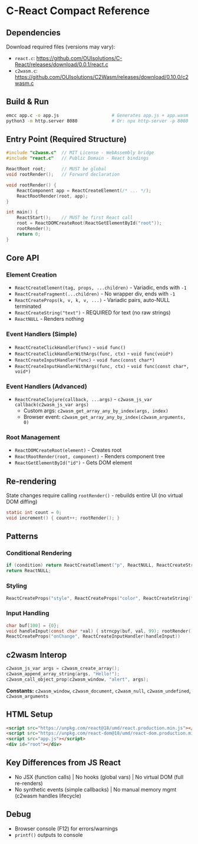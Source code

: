 # C-React Compact Reference

## Dependencies
Download required files (versions may vary):
- `react.c`: https://github.com/OUIsolutions/C-React/releases/download/0.0.1/react.c
- `c2wasm.c`: https://github.com/OUIsolutions/C2Wasm/releases/download/0.10.0/c2wasm.c

## Build & Run
```bash
emcc app.c -o app.js                    # Generates app.js + app.wasm
python3 -m http.server 8080             # Or: npx http-server -p 8080
```

## Entry Point (Required Structure)
```c
#include "c2wasm.c"  // MIT License - WebAssembly bridge
#include "react.c"   // Public Domain - React bindings

ReactRoot root;      // MUST be global
void rootRender();   // Forward declaration

void rootRender() {
    ReactComponent app = ReactCreateElement(/* ... */);
    ReactRootRender(root, app);
}

int main() {
    ReactStart();    // MUST be first React call
    root = ReactDOMCreateRoot(ReactGetElementById("root"));
    rootRender();
    return 0;
}
```

## Core API

### Element Creation
- `ReactCreateElement(tag, props, ...children)` - Variadic, ends with `-1`
- `ReactCreateFragment(...children)` - No wrapper div, ends with `-1`
- `ReactCreateProps(k, v, k, v, ...)` - Variadic pairs, auto-NULL terminated
- `ReactCreateString("text")` - REQUIRED for text (no raw strings)
- `ReactNULL` - Renders nothing

### Event Handlers (Simple)
- `ReactCreateClickHandler(func)` - `void func()`
- `ReactCreateClickHandlerWithArgs(func, ctx)` - `void func(void*)`
- `ReactCreateInputHandler(func)` - `void func(const char*)`
- `ReactCreateInputHandlerWithArgs(func, ctx)` - `void func(const char*, void*)`

### Event Handlers (Advanced)
- `ReactCreateClojure(callback, ...args)` - `c2wasm_js_var callback(c2wasm_js_var args)`
  - Custom args: `c2wasm_get_array_any_by_index(args, index)`
  - Browser event: `c2wasm_get_array_any_by_index(c2wasm_arguments, 0)`

### Root Management
- `ReactDOMCreateRoot(element)` - Creates root
- `ReactRootRender(root, component)` - Renders component tree
- `ReactGetElementById("id")` - Gets DOM element

## Re-rendering
State changes require calling `rootRender()` - rebuilds entire UI (no virtual DOM diffing)
```c
static int count = 0;
void increment() { count++; rootRender(); }
```

## Patterns

### Conditional Rendering
```c
if (condition) return ReactCreateElement("p", ReactNULL, ReactCreateString("Text"));
return ReactNULL;
```

### Styling
```c
ReactCreateProps("style", ReactCreateProps("color", ReactCreateString("red")))
```

### Input Handling
```c
char buf[100] = {0};
void handleInput(const char *val) { strncpy(buf, val, 99); rootRender(); }
ReactCreateProps("onChange", ReactCreateInputHandler(handleInput))
```

## c2wasm Interop
```c
c2wasm_js_var args = c2wasm_create_array();
c2wasm_append_array_string(args, "Hello!");
c2wasm_call_object_prop(c2wasm_window, "alert", args);
```
**Constants:** `c2wasm_window`, `c2wasm_document`, `c2wasm_null`, `c2wasm_undefined`, `c2wasm_arguments`

## HTML Setup
```html
<script src="https://unpkg.com/react@18/umd/react.production.min.js"></script>
<script src="https://unpkg.com/react-dom@18/umd/react-dom.production.min.js"></script>
<script src="app.js"></script>
<div id="root"></div>
```

## Key Differences from JS React
- No JSX (function calls) | No hooks (global vars) | No virtual DOM (full re-renders)
- No synthetic events (simple callbacks) | No manual memory mgmt (c2wasm handles lifecycle)

## Debug
- Browser console (F12) for errors/warnings
- `printf()` outputs to console
